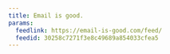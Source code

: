 ```yaml
---
title: Email is good.
params:
  feedlink: https://email-is-good.com/feed/
  feedid: 30258c7271f3e8c49689a854033cfea5
---
```


